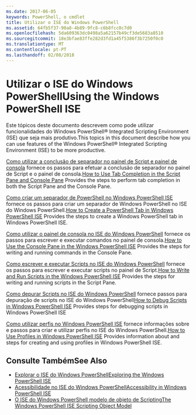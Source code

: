 ```yaml
---
ms.date: 2017-06-05
keywords: PowerShell, o cmdlet
title: Utilizar o ISE do Windows PowerShell
ms.assetid: 64fb5f37-90a8-4b89-9fc8-c6b8fcc0c7d0
ms.openlocfilehash: 5da609363dc0498a5a62157b49cf3de5683a8510
ms.sourcegitcommit: 18e3bfae83ffe282d3fd1a45f5386f3b7250f0c0
ms.translationtype: MT
ms.contentlocale: pt-PT
ms.lasthandoff: 02/08/2018
---
```

# <a name="using-the-windows-powershell-ise"></a><span data-ttu-id="2a9e7-103">Utilizar o ISE do Windows PowerShell</span><span class="sxs-lookup"><span data-stu-id="2a9e7-103">Using the Windows PowerShell ISE</span></span>
<span data-ttu-id="2a9e7-104">Este tópicos deste documento descrevem como pode utilizar funcionalidades do Windows PowerShell® Integrated Scripting Environment (ISE) que seja mais produtivo.</span><span class="sxs-lookup"><span data-stu-id="2a9e7-104">This topics in this document describe how you can use features of the Windows PowerShell® Integrated Scripting Environment (ISE) to be more productive.</span></span>

<span data-ttu-id="2a9e7-105">[Como utilizar a conclusão de separador no painel de Script e painel de consola](How-to-Use-Tab-Completion-in-the-Script-Pane-and-Console-Pane.md) fornece os passos para efetuar a conclusão de separador no painel de Script e o painel de consola.</span><span class="sxs-lookup"><span data-stu-id="2a9e7-105">[How to Use Tab Completion in the Script Pane and Console Pane](How-to-Use-Tab-Completion-in-the-Script-Pane-and-Console-Pane.md) Provides the steps to perform tab completion in both the Script Pane and the Console Pane.</span></span>

<span data-ttu-id="2a9e7-106">[Como criar um separador de PowerShell no Windows PowerShell ISE](How-to-Create-a-PowerShell-Tab-in-Windows-PowerShell-ISE.md) fornece os passos para criar um separador de Windows PowerShell no ISE do Windows PowerShell.</span><span class="sxs-lookup"><span data-stu-id="2a9e7-106">[How to Create a PowerShell Tab in Windows PowerShell ISE](How-to-Create-a-PowerShell-Tab-in-Windows-PowerShell-ISE.md) Provides the steps to create a Windows PowerShell tab in Windows PowerShell ISE.</span></span>

<span data-ttu-id="2a9e7-107">[Como utilizar o painel de consola no ISE do Windows PowerShell](How-to-Use-the-Console-Pane-in-the-Windows-PowerShell-ISE.md) fornece os passos para escrever e executar comandos no painel de consola.</span><span class="sxs-lookup"><span data-stu-id="2a9e7-107">[How to Use the Console Pane in the Windows PowerShell ISE](How-to-Use-the-Console-Pane-in-the-Windows-PowerShell-ISE.md) Provides the steps for writing and running commands in the Console Pane.</span></span>

<span data-ttu-id="2a9e7-108">[Como escrever e executar Scripts no ISE do Windows PowerShell](How-to-Write-and-Run-Scripts-in-the-Windows-PowerShell-ISE.md) fornece os passos para escrever e executar scripts no painel de Script.</span><span class="sxs-lookup"><span data-stu-id="2a9e7-108">[How to Write and Run Scripts in the Windows PowerShell ISE](How-to-Write-and-Run-Scripts-in-the-Windows-PowerShell-ISE.md) Provides the steps for writing and running scripts in the Script Pane.</span></span>

<span data-ttu-id="2a9e7-109">[Como depurar Scripts no ISE do Windows PowerShell](How-to-Debug-Scripts-in-Windows-PowerShell-ISE.md) fornece passos para depuração de scripts no ISE do Windows PowerShell</span><span class="sxs-lookup"><span data-stu-id="2a9e7-109">[How to Debug Scripts in Windows PowerShell ISE](How-to-Debug-Scripts-in-Windows-PowerShell-ISE.md) Provides steps for debugging scripts in Windows PowerShell ISE</span></span>

<span data-ttu-id="2a9e7-110">[Como utilizar perfis no Windows PowerShell ISE](How-to-Use-Profiles-in-Windows-PowerShell-ISE.md) fornece informações sobre e passos para criar e utilizar perfis no ISE do Windows PowerShell.</span><span class="sxs-lookup"><span data-stu-id="2a9e7-110">[How to Use Profiles in Windows PowerShell ISE](How-to-Use-Profiles-in-Windows-PowerShell-ISE.md) Provides information about and steps for creating and using profiles in Windows PowerShell ISE.</span></span>

## <a name="see-also"></a><span data-ttu-id="2a9e7-111">Consulte Também</span><span class="sxs-lookup"><span data-stu-id="2a9e7-111">See Also</span></span>
- [<span data-ttu-id="2a9e7-112">Explorar o ISE do Windows PowerShell</span><span class="sxs-lookup"><span data-stu-id="2a9e7-112">Exploring the Windows PowerShell ISE</span></span>](../../getting-started/fundamental/Exploring-the-Windows-PowerShell-ISE.md)
- [<span data-ttu-id="2a9e7-113">Acessibilidade no ISE do Windows PowerShell</span><span class="sxs-lookup"><span data-stu-id="2a9e7-113">Accessibility in Windows PowerShell ISE</span></span>](../../setup/Accessibility-in-Windows-PowerShell-ISE.md)
- [<span data-ttu-id="2a9e7-114">O ISE do Windows PowerShell modelo de objeto de Scripting</span><span class="sxs-lookup"><span data-stu-id="2a9e7-114">The Windows PowerShell ISE Scripting Object Model</span></span>](https://technet.microsoft.com/en-us/library/69b047d0-da79-413e-b948-8e45d05d1f85)

